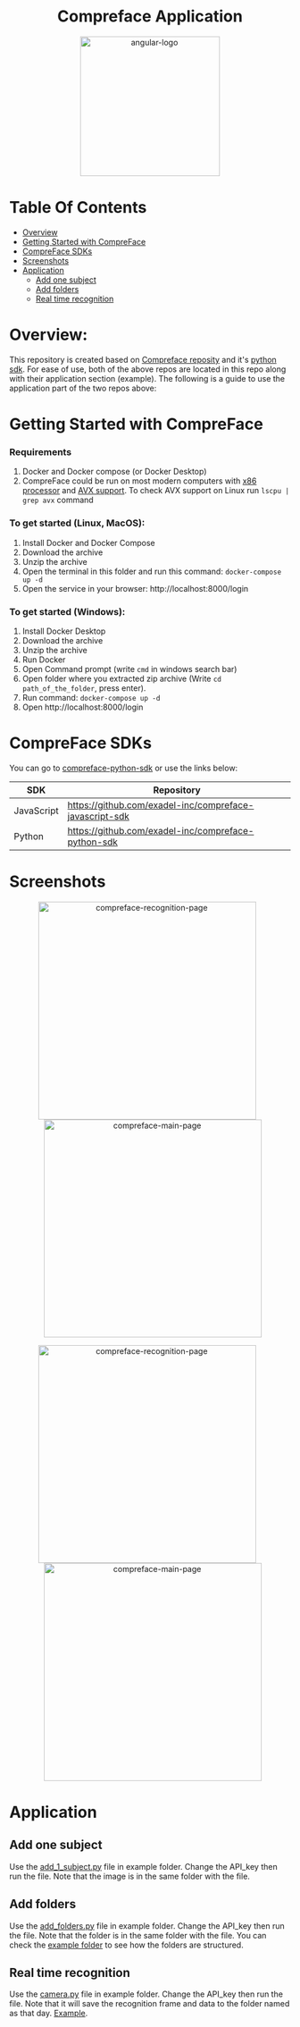<h1 align="center">Compreface Application</h1>
<p align="center">
    <a target="_blank" href="https://exadel.com/solutions/compreface/">
  <img src="https://user-images.githubusercontent.com/3736126/147130206-17234c47-8d40-490f-8d93-57014fa6d87e.png" alt="angular-logo" height="250px"/>
 </a>
</p>

# Table Of Contents
    
  * [Overview](#overview)
  * [Getting Started with CompreFace](#getting-started-with-compreface)
  * [CompreFace SDKs](#compreface-sdks)
  * [Screenshots](#add-one-subject)
  * [Application](#application)
    * [Add one subject](#add-one-subject)
    * [Add folders](#add-folders)
    * [Real time recognition](#real-time-recognition)

# Overview:
This repository is created based on [Compreface reposity](https://github.com/exadel-inc/CompreFace) and it's [python sdk](https://github.com/exadel-inc/compreface-python-sdk). For ease of use, both of the above repos are located in this repo along with their application section (example).
The following is a guide to use the application part of the two repos above:

# Getting Started with CompreFace

### Requirements

1. Docker and Docker compose (or Docker Desktop)
2. CompreFace could be run on most modern computers with [x86 processor](https://en.wikipedia.org/wiki/X86) and [AVX support](https://en.wikipedia.org/wiki/Advanced_Vector_Extensions).
   To check AVX support on Linux run `lscpu | grep avx` command

### To get started (Linux, MacOS):

1. Install Docker and Docker Compose
2. Download the archive
3. Unzip the archive
4. Open the terminal in this folder and run this command: `docker-compose up -d`
5. Open the service in your browser: http://localhost:8000/login

### To get started (Windows):

1. Install Docker Desktop
2. Download the archive
3. Unzip the archive
4. Run Docker
5. Open Command prompt (write `cmd` in windows search bar)
6. Open folder where you extracted zip archive (Write `cd path_of_the_folder`, press enter).
7. Run command: `docker-compose up -d`
8. Open http://localhost:8000/login

# CompreFace SDKs
You can go to [compreface-python-sdk](/compreface-python-sdk-main) or use the links below:

| SDK        | Repository                                              |
|------------|---------------------------------------------------------|
| JavaScript | https://github.com/exadel-inc/compreface-javascript-sdk |
| Python     | https://github.com/exadel-inc/compreface-python-sdk     |

# Screenshots
<p align="center">
<img src="https://user-images.githubusercontent.com/3736126/130649323-b52d787c-8ba4-4064-97a6-6ffa70ef5f46.png" 
alt="compreface-recognition-page" width=390px style="padding: 0px 10px 0px 0px;">
<img src="https://user-images.githubusercontent.com/3736126/130649405-72d5324f-8ba6-4fa6-9e37-cac6f0b80c92.png" 
alt="compreface-main-page" width="390px" style="padding: 0px 0px 0px 10px;">
</p>
<p align="center">
<img src="https://user-images.githubusercontent.com/3736126/130649939-15f40c5b-5cda-4627-a6d1-c243a8095411.png" 
alt="compreface-recognition-page" width=390px style="padding: 0px 10px 0px 0px;">
<img src="https://user-images.githubusercontent.com/3736126/130650028-c82dc1c7-0c8d-43a5-9e50-5c52125cbf1a.png" 
alt="compreface-main-page" width="390px" style="padding: 0px 0px 0px 10px;">
</p>

# Application
## Add one subject
Use the [add_1_subject.py](/example/add_1_subject.py) file in example folder. Change the API_key then run the file.
Note that the image is in the same folder with the file.
## Add folders
Use the [add_folders.py](/example/add_folders.py) file in example folder. Change the API_key then run the file.
Note that the folder is in the same folder with the file. You can check the [example folder](/example/staff) to see how the folders are structured.
## Real time recognition
Use the [camera.py](/example/camera.py) file in example folder. Change the API_key then run the file.
Note that it will save the recognition frame and data to the folder named as that day. [Example](/example/30_11_2022).


